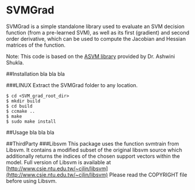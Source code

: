 # SVMGrad
SVMGrad is a simple standalone library used to evaluate an SVM decision function (from a pre-learned SVM), as well as its first (gradient) and second order derivative, which can be used to compute the Jacobian and Hessian matrices of the function.

Note: This code is based on the [ASVM library](https://github.com/epfl-lasa/A-SVM) provided by Dr. Ashwini Shukla.

##Installation
bla bla bla

###LINUX
Extract the SVMGrad folder to any location.
```
$ cd <SVM_grad_root_dir>
$ mkdir build
$ cd build
$ ccmake ..
$ make
$ sudo make install
```

##Usage
bla bla bla


##ThirdParty
###Libsvm
This package uses the function svmtrain from Libsvm. It contains a modified
subset of the original libsvm source which additionally returns the indices 
of the chosen support vectors within the model. Full version of Libsvm is 
available at 
[http://www.csie.ntu.edu.tw/~cjlin/libsvm](http://www.csie.ntu.edu.tw/~cjlin/libsvm)
Please read the COPYRIGHT file before using Libsvm.
